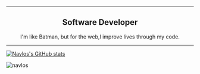 
<hr>
<h2 align="center">Software Developer</h2>
<p align = "center">I'm like Batman, but for the web,I improve lives through my code. </p>
<hr>



 [![Navlos's GitHub stats](https://github-readme-stats.vercel.app/api?username=navlos)](https://github.com/navlos/github-readme-stats)

<p><img align="center" src="https://github-readme-streak-stats.herokuapp.com/?user=navlos&" alt="navlos" /></p>

